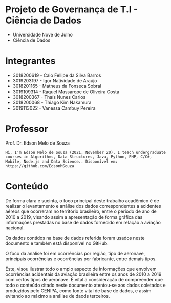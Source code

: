 # Projeto de Governança de T.I - Ciência de Dados

- Universidade Nove de Julho
- Ciência de Dados

# Integrantes 
- 3018200619 - Caio Fellipe da Silva Barros
- 3019203197 - Igor Natividade de Araújo
- 3018201165 - Matheus da Fonseca Sobral
- 3019109314 - Raquel Massarope de Oliveira Costa
- 3018200367 - Thaís Nunes Carlos
- 3018200068 - Thiago Kim Nakamura
- 3019113022 - Vanessa Cambuy Pereira

# Professor
Prof. Dr. Edson Melo de Souza
 
```
Hi, I'm Edson Melo de Souza (2021, November 20). I teach undergraduate courses in Algorithms, Data Structures, Java, Python, PHP, C/C#, Mobile, Node.js and Data Science.. Disponível em: https://github.com/EdsonMSouza
``` 

# Conteúdo
De forma clara e sucinta, o foco principal deste trabalho acadêmico é de realizar o levantamento e análise dos dados correspondentes a acidentes aéreos que ocorreram no território brasileiro, entre o período de ano de 2010 a 2019, visando assim a apresentação de forma gráfica das informações prestadas no base de dados fornecido em relação a aviação nacional.

Os dados contidos na base de dados referida foram usados neste documento e também está disponível no GitHub.

O foco da análise foi em ocorrências por região, tipo de aeronave, principais ocorrências e ocorrências por fabricante, entre demais tipos.

Este, visou ilustrar todo o amplo aspecto de informações que envolvem ocorrências acidentais da aviação brasileira entre os anos de 2010 a 2019 com certos tipos de aeronave. É vital a consideração de compreender que todo o conteúdo citado neste documento atentou-se aos dados coletados e produzidos pelo CENIPA, como fonte vital de base de dados, e assim evitando ao máximo a análise de daods terceiros.
